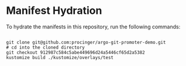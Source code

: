 
# Manifest Hydration

To hydrate the manifests in this repository, run the following commands:

```shell

git clone git@github.com:procinger/argo-git-promoter-demo.git
# cd into the cloned directory
git checkout 912987c584c5abe449696d24a5446cf65d2a5382
kustomize build ./kustomize/overlays/test
```